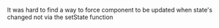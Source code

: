 It was hard to find a way to force component to be updated when state's changed not via the setState function
